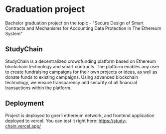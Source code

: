 # Graduation project
Bachelor graduation project on the topic - "Secure Design of Smart Contracts and Mechanisms for Accounting Data Protection in The Ethereum System"

## StudyChain
StudyChain is a decentralized crowdfunding platform based on Ethereum blockchain technology and smart contracts. The platform enables any user to create fundraising campaigns for their own projects or ideas, as well as donate funds to existing campaigns. Using advanced blockchain technology, we ensure transparency and security of all financial transactions within the platform.

## Deployment
Project is deployed to goerli ethereum network, and frontend application deployed to vercel. You can test it right here:
https://study-chain.vercel.app/

